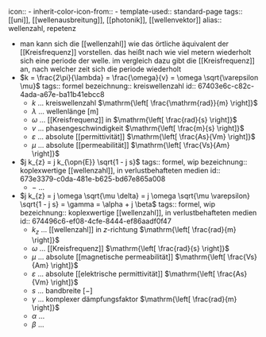 icon:: -
inherit-color-icon-from:: -
template-used:: standard-page
tags:: [[uni]], [[wellenausbreitung]], [[photonik]], [[wellenvektor]]
alias:: wellenzahl, repetenz

- man kann sich die [[wellenzahl]] wie das örtliche äquivalent der [[Kreisfrequenz]] vorstellen. das heißt nach wie viel metern wiederholt sich eine periode der welle. im vergleich dazu gibt die [[Kreisfrequenz]] an, nach welcher zeit sich die periode wiederholt
- $k = \frac{2\pi}{\lambda} = \frac{\omega}{v} = \omega \sqrt{\varepsilon \mu}$
  tags:: formel
  bezeichnung:: kreiswellenzahl
  id:: 67403e6c-c82c-4ada-a67e-ba11b41ebcc8
	- $k$ ... kreiswellenzahl $\mathrm{\left[ \frac{\mathrm{rad}}{m} \right]}$
	- $\lambda$ ... wellenlänge $\mathrm{\left[ m \right]}$
	- $\omega$ ... [[Kreisfrequenz]] in $\mathrm{\left[ \frac{rad}{s} \right]}$
	- $v$ ... phasengeschwindigkeit $\mathrm{\left[ \frac{m}{s} \right]}$
	- $\varepsilon$ ... absolute [[permittivität]] $\mathrm{\left[ \frac{As}{Vm} \right]}$
	- $\mu$ ... absolute [[permeabilität]] $\mathrm{\left[ \frac{Vs}{Am} \right]}$
- $j k_{z} = j k_{\opn{E}} \sqrt{1 - j s}$
  tags:: formel, wip
  bezeichnung:: koplexwertige [[wellenzahl]], in verlustbehafteten medien
  id:: 673e3379-c0da-481e-b625-bd67e865a008
	- $-$ ...
- $j k_{z} = j \omega \sqrt{\mu \delta} = j \omega \sqrt{\mu \varepsilon} \sqrt{1 - j s} = \gamma = \alpha + j \beta$
  tags:: formel, wip
  bezeichnung:: koplexwertige [[wellenzahl]], in verlustbehafteten medien
  id:: 674496c6-ef08-4cfe-8444-ef86aadf0f47
	- $k_z$ ... [[wellenzahl]] in $z$-richtung $\mathrm{\left[ \frac{rad}{m} \right]}$
	- $\omega$ ... [[Kreisfrequenz]] $\mathrm{\left[ \frac{rad}{s} \right]}$
	- $\mu$ ... absolute [[magnetische permeabilität]] $\mathrm{\left[ \frac{Vs}{Am} \right]}$
	- $\varepsilon$ ... absolute [[elektrische permittivität]] $\mathrm{\left[ \frac{As}{Vm} \right]}$
	- $s$ ... bandbreite $\mathrm{\left[ - \right]}$
	- $\gamma$ ... komplexer dämpfungsfaktor $\mathrm{\left[ \frac{rad}{m} \right]}$
	- $\alpha$ ...
	- $\beta$ ...